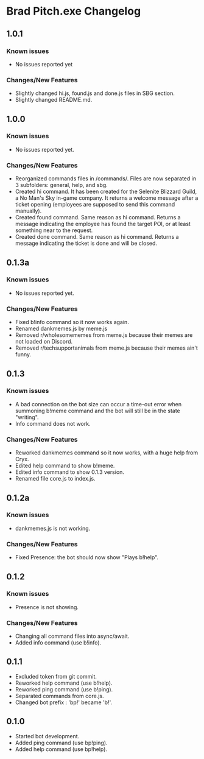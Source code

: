# Brad Pitch.exe Changelog

## 1.0.1
### Known issues
* No issues reported yet

### Changes/New Features

* Slightly changed hi.js, found.js and done.js files in SBG section.
* Slightly changed README.md.

## 1.0.0
### Known issues
* No issues reported yet.

### Changes/New Features
* Reorganized commands files in /commands/. Files are now separated in 3 subfolders: general, help, and sbg.
* Created hi command. It has been created for the Selenite Blizzard Guild, a No Man's Sky in-game company. It returns a welcome message after a ticket opening (employees are supposed to send this command manually).
* Created found command. Same reason as hi command. Returns a message indicating the employee has found the target POI, or at least something near to the request.
* Created done command. Same reason as hi command. Returns a message indicating the ticket is done and will be closed.

## 0.1.3a
### Known issues
* No issues reported yet.

### Changes/New Features
* Fixed b!info command so it now works again.
* Renamed dankmemes.js by meme.js
* Removed r/wholesomememes from meme.js because their memes are not loaded on Discord.
* Removed r/techsupportanimals from meme.js because their memes ain't funny.

## 0.1.3
### Known issues
* A bad connection on the bot size can occur a time-out error when summoning b!meme command and the bot will still be in the state "writing".
* Info command does not work.

### Changes/New Features
* Reworked dankmemes command so it now works, with a huge help from Cryx.
* Edited help command to show b!meme.
* Edited info command to show 0.1.3 version.
* Renamed file core.js to index.js.

## 0.1.2a
### Known issues
* dankmemes.js is not working.

### Changes/New Features
* Fixed Presence: the bot should now show "Plays b!help".

## 0.1.2
### Known issues
* Presence is not showing.

### Changes/New Features
* Changing all command files into async/await.
* Added info command (use b!info).

## 0.1.1
* Excluded token from git commit.
* Reworked help command (use b!help).
* Reworked ping command (use b!ping).
* Separated commands from core.js.
* Changed bot prefix : 'bp!' became 'b!'.

## 0.1.0
* Started bot development.
* Added ping command (use bp!ping).
* Added help command (use bp!help).
